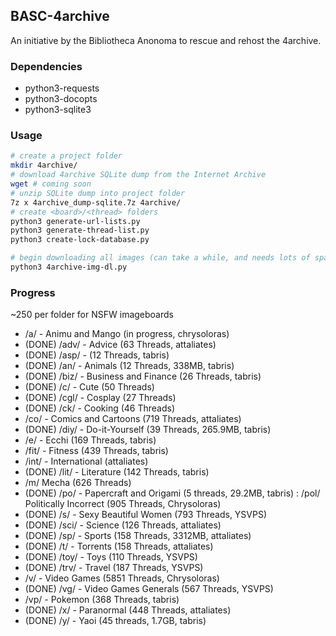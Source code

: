 ## BASC-4archive

An initiative by the Bibliotheca Anonoma to rescue and rehost the 4archive.

### Dependencies

* python3-requests
* python3-docopts
* python3-sqlite3

### Usage

```bash
# create a project folder
mkdir 4archive/
# download 4archive SQLite dump from the Internet Archive
wget # coming soon
# unzip SQLite dump into project folder
7z x 4archive_dump-sqlite.7z 4archive/
# create <board>/<thread> folders
python3 generate-url-lists.py
python3 generate-thread-list.py
python3 create-lock-database.py

# begin downloading all images (can take a while, and needs lots of space)
python3 4archive-img-dl.py
```

### Progress

~250 per folder for NSFW imageboards

* /a/ - Animu and Mango (in progress, chrysoloras)
* (DONE) /adv/ - Advice (63 Threads, attaliates)
* (DONE) /asp/ - (12 Threads, tabris)
* (DONE) /an/ - Animals (12 Threads, 338MB, tabris)
* (DONE) /biz/ - Business and Finance (26 Threads, tabris)
* (DONE) /c/ - Cute (50 Threads)
* (DONE) /cgl/ - Cosplay (27 Threads)
* (DONE) /ck/ - Cooking (46 Threads)
* /co/ - Comics and Cartoons (719 Threads, attaliates)
* (DONE) /diy/ - Do-it-Yourself (39 Threads, 265.9MB, tabris)
* /e/ - Ecchi (169 Threads, tabris)
* /fit/ - Fitness (439 Threads, tabris)
* /int/ - International (attaliates)
* (DONE) /lit/ - Literature (142 Threads, tabris)
* /m/ Mecha (626 Threads)
* (DONE) /po/ - Papercraft and Origami (5 threads, 29.2MB, tabris)
: /pol/ Politically Incorrect (905 Threads, Chrysoloras)
* (DONE) /s/ - Sexy Beautiful Women (793 Threads, YSVPS)
* (DONE) /sci/ - Science (126 Threads, attaliates)
* (DONE) /sp/ - Sports (158 Threads, 3312MB, attaliates)
* (DONE) /t/ - Torrents (158 Threads, attaliates)
* (DONE) /toy/ - Toys (110 Threads, YSVPS)
* (DONE) /trv/ - Travel (187 Threads, YSVPS)
* /v/ - Video Games (5851 Threads, Chrysoloras)
* (DONE) /vg/ - Video Games Generals (567 Threads, YSVPS)
* /vp/ - Pokemon (368 Threads, tabris)
* (DONE) /x/ - Paranormal (448 Threads, attaliates)
* (DONE) /y/ - Yaoi (45 threads, 1.7GB, tabris)